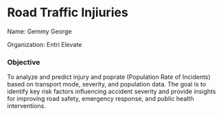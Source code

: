 <h1>Road Traffic Injiuries</h1>

<p>Name: Gemmy George</p>
<p>Organization: Entri Elevate</p>

<p><h3>Objective </h3>To analyze and predict injury and poprate (Population Rate of Incidents) based on transport mode, severity, and population data.
The goal is to identify key risk factors influencing accident severity and provide insights for improving road safety, emergency response, and public health interventions.</p>

